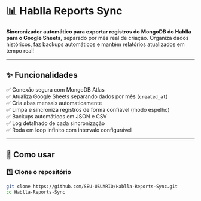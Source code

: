 # 📊 Hablla Reports Sync

**Sincronizador automático para exportar registros do MongoDB do Hablla para o Google Sheets**, separado por mês real de criação. Organiza dados históricos, faz backups automáticos e mantém relatórios atualizados em tempo real!

---

## ✨ Funcionalidades

✅ Conexão segura com MongoDB Atlas  
✅ Atualiza Google Sheets separando dados por mês (`created_at`)  
✅ Cria abas mensais automaticamente  
✅ Limpa e sincroniza registros de forma confiável (modo espelho)  
✅ Backups automáticos em JSON e CSV  
✅ Log detalhado de cada sincronização  
✅ Roda em loop infinito com intervalo configurável

---

## 🚀 Como usar

### 1️⃣ Clone o repositório

```bash
git clone https://github.com/SEU-USUARIO/Hablla-Reports-Sync.git
cd Hablla-Reports-Sync

